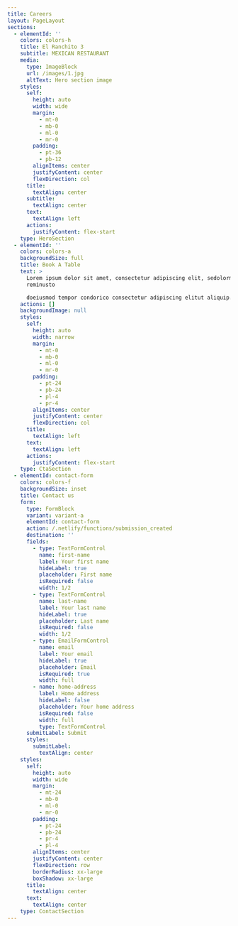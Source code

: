 ```yaml
---
title: Careers
layout: PageLayout
sections:
  - elementId: ''
    colors: colors-h
    title: El Ranchito 3
    subtitle: MEXICAN RESTAURANT
    media:
      type: ImageBlock
      url: /images/1.jpg
      altText: Hero section image
    styles:
      self:
        height: auto
        width: wide
        margin:
          - mt-0
          - mb-0
          - ml-0
          - mr-0
        padding:
          - pt-36
          - pb-12
        alignItems: center
        justifyContent: center
        flexDirection: col
      title:
        textAlign: center
      subtitle:
        textAlign: center
      text:
        textAlign: left
      actions:
        justifyContent: flex-start
    type: HeroSection
  - elementId: ''
    colors: colors-a
    backgroundSize: full
    title: Book A Table
    text: >
      Lorem ipsum dolor sit amet, consectetur adipiscing elit, sedolorm
      reminusto

      doeiusmod tempor condorico consectetur adipiscing elitut aliquip.
    actions: []
    backgroundImage: null
    styles:
      self:
        height: auto
        width: narrow
        margin:
          - mt-0
          - mb-0
          - ml-0
          - mr-0
        padding:
          - pt-24
          - pb-24
          - pl-4
          - pr-4
        alignItems: center
        justifyContent: center
        flexDirection: col
      title:
        textAlign: left
      text:
        textAlign: left
      actions:
        justifyContent: flex-start
    type: CtaSection
  - elementId: contact-form
    colors: colors-f
    backgroundSize: inset
    title: Contact us
    form:
      type: FormBlock
      variant: variant-a
      elementId: contact-form
      action: /.netlify/functions/submission_created
      destination: ''
      fields:
        - type: TextFormControl
          name: first-name
          label: Your first name
          hideLabel: true
          placeholder: First name
          isRequired: false
          width: 1/2
        - type: TextFormControl
          name: last-name
          label: Your last name
          hideLabel: true
          placeholder: Last name
          isRequired: false
          width: 1/2
        - type: EmailFormControl
          name: email
          label: Your email
          hideLabel: true
          placeholder: Email
          isRequired: true
          width: full
        - name: home-address
          label: Home address
          hideLabel: false
          placeholder: Your home address
          isRequired: false
          width: full
          type: TextFormControl
      submitLabel: Submit
      styles:
        submitLabel:
          textAlign: center
    styles:
      self:
        height: auto
        width: wide
        margin:
          - mt-24
          - mb-0
          - ml-0
          - mr-0
        padding:
          - pt-24
          - pb-24
          - pr-4
          - pl-4
        alignItems: center
        justifyContent: center
        flexDirection: row
        borderRadius: xx-large
        boxShadow: xx-large
      title:
        textAlign: center
      text:
        textAlign: center
    type: ContactSection
---
```

